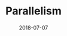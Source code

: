 ---
date: "2018-07-07"
artist: Arp
title: Parallelism
songUrl: https://w.soundcloud.com/player/?url=https%3A//api.soundcloud.com/tracks/461900163&color=%23ff5500&visual=true
tag: ["workmate"]
---
